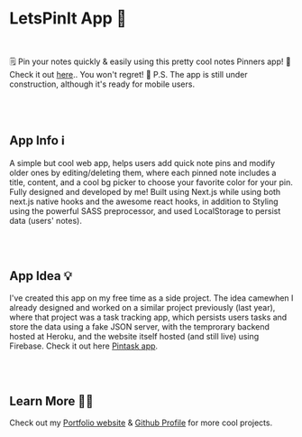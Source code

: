 # LetsPinIt App 📌

<br />

🗒️ Pin your notes quickly & easily using this pretty cool notes Pinners app!
🔗 Check it out [here](https://lets-pin-it.vercel.app/).. You won't regret!
🚧 P.S. The app is still under construction, although it's ready for mobile users.

<br />
<br />

## App Info ℹ️

A simple but cool web app, helps users add quick note pins and modify older ones by editing/deleting them, where each pinned note includes a title, content, and a cool bg picker to choose your favorite color for your pin. Fully designed and developed by me! Built using Next.js while using both next.js native hooks and the awesome react hooks, in addition to Styling using the powerful SASS preprocessor, and used LocalStorage to persist data (users' notes).

<br />
<br />

## App Idea 💡

I've created this app on my free time as a side project. The idea camewhen I already designed and worked on a similar project previously (last year), where that project was a task tracking app, which persists users tasks and store the data using a fake JSON server, with the temprorary backend hosted at Heroku, and the website itself hosted (and still live) using Firebase. Check it out here [Pintask app](https://pintask-46374.web.app/).

<br />
<br />

## Learn More 👨‍💻

Check out my [Portfolio website](https://iamshour.com) & [Github Profile](https://github.com/iamshour) for more cool projects.
